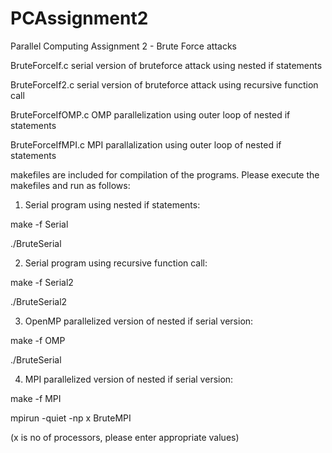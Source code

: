 # PCAssignment2
Parallel Computing Assignment 2 - Brute Force attacks

BruteForceIf.c  serial version of bruteforce attack using nested if statements

BruteForceIf2.c serial version of bruteforce attack using recursive function call

BruteForceIfOMP.c  OMP parallelization using outer loop of nested if statements

BruteForceIfMPI.c  MPI parallalization using outer loop of nested if statements


makefiles are included for compilation of the programs. Please execute the makefiles and run as follows:
1. Serial program using nested if statements:

make -f Serial

./BruteSerial



2. Serial program using recursive function call:

make -f Serial2

./BruteSerial2


3. OpenMP parallelized version of nested if serial version:

make -f OMP

./BruteSerial


4. MPI parallelized version of nested if serial version:

make -f MPI

mpirun -quiet -np x BruteMPI

  (x is no of processors, please enter appropriate values)
  


